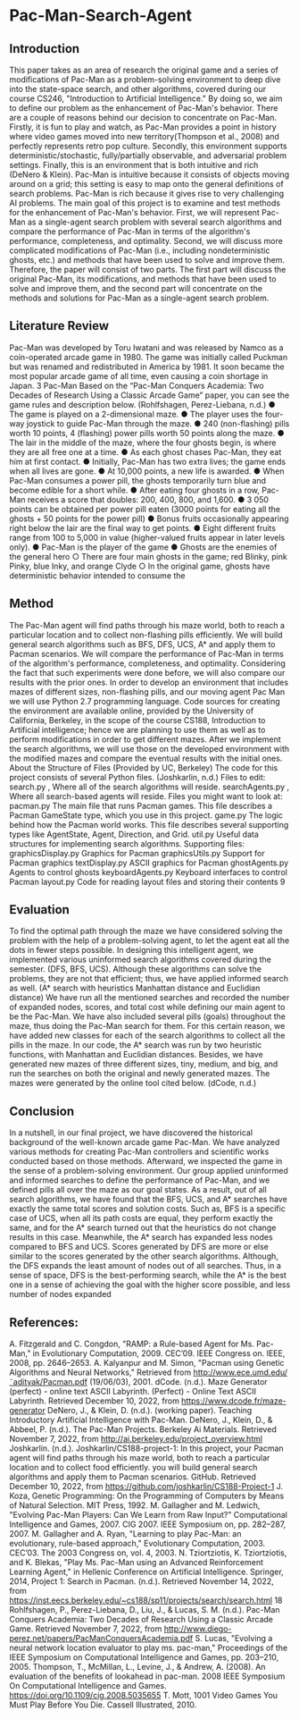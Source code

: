 # Pac-Man-Search-Agent

## Introduction
This paper takes as an area of research the original game and a series of modifications of
Pac-Man as a problem-solving environment to deep dive into the state-space search, and other
algorithms, covered during our course CS246, "Introduction to Artificial Intelligence." By doing
so, we aim to define our problem as the enhancement of Pac-Man's behavior.
There are a couple of reasons behind our decision to concentrate on Pac-Man. Firstly, it is fun to
play and watch, as Pac-Man provides a point in history where video games moved into new
territory(Thompson et al., 2008) and perfectly represents retro pop culture. Secondly, this
environment supports deterministic/stochastic, fully/partially observable, and adversarial
problem settings. Finally, this is an environment that is both intuitive and rich (DeNero & Klein).
Pac-Man is intuitive because it consists of objects moving around on a grid; this setting is easy to
map onto the general definitions of search problems. Pac-Man is rich because it gives rise to very
challenging AI problems.
The main goal of this project is to examine and test methods for the enhancement of Pac-Man's
behavior. First, we will represent Pac-Man as a single-agent search problem with several search
algorithms and compare the performance of Pac-Man in terms of the algorithm's performance,
completeness, and optimality. Second, we will discuss more complicated modifications of
Pac-Man (i.e., including nondeterministic ghosts, etc.) and methods that have been used to solve
and improve them. Therefore, the paper will consist of two parts. The first part will discuss the
original Pac-Man, its modifications, and methods that have been used to solve and improve
them, and the second part will concentrate on the methods and solutions for Pac-Man as a
single-agent search problem.
## Literature Review
Pac-Man was developed by Toru Iwatani and was released by Namco as a coin-operated arcade
game in 1980. The game was initially called Puckman but was renamed and redistributed in
America by 1981. It soon became the most popular arcade game of all time, even causing a coin
shortage in Japan.
3
Pac-Man
Based on the “Pac-Man Conquers Academia: Two Decades of Research Using a Classic Arcade
Game” paper, you can see the game rules and description below. (Rohlfshagen, Perez-Liebana,
n.d.)
● The game is played on a 2-dimensional maze.
● The player uses the four-way joystick to guide Pac-Man through the maze.
● 240 (non-flashing) pills worth 10 points, 4 (flashing) power pills worth 50 points along
the maze.
● The lair in the middle of the maze, where the four ghosts begin, is where they are all free
one at a time.
● As each ghost chases Pac-Man, they eat him at first contact.
● Initially, Pac-Man has two extra lives; the game ends when all lives are gone.
● At 10,000 points, a new life is awarded.
● When Pac-Man consumes a power pill, the ghosts temporarily turn blue and become
edible for a short while.
● After eating four ghosts in a row, Pac-Man receives a score that doubles: 200, 400, 800,
and 1,600.
● 3 050 points can be obtained per power pill eaten (3000 points for eating all the ghosts +
50 points for the power pill)
● Bonus fruits occasionally appearing right below the lair are the final way to get points.
● Eight different fruits range from 100 to 5,000 in value (higher-valued fruits appear in
later levels only).
● Pac-Man is the player of the game
● Ghosts are the enemies of the general hero
○ There are four main ghosts in the game; red Blinky, pink Pinky, blue Inky, and
orange Clyde
○ In the original game, ghosts have deterministic behavior intended to consume the

## Method
The Pac-Man agent will find paths through his maze world, both to reach a particular location
and to collect non-flashing pills efficiently. We will build general search algorithms such as BFS,
DFS, UCS, A* and apply them to Pacman scenarios. We will compare the performance of
Pac-Man in terms of the algorithm's performance, completeness, and optimality.
Considering the fact that such experiments were done before, we will also compare our results
with the prior ones.
In order to develop an environment that includes mazes of different sizes, non-flashing pills, and
our moving agent Pac Man we will use Python 2.7 programming language. Code sources for
creating the environment are available online, provided by the University of California,
Berkeley, in the scope of the course CS188, Introduction to Artificial intelligence; hence we are
planning to use them as well as to perform modifications in order to get different mazes. After
we implement the search algorithms, we will use those on the developed environment with the
modified mazes and compare the eventual results with the initial ones.
About the Structure of Files (Provided by UC, Berkeley)
The code for this project consists of several Python files. (Joshkarlin, n.d.)
Files to edit:
search.py , Where all of the search algorithms will reside.
searchAgents.py , Where all search-based agents will reside.
Files you might want to look at:
pacman.py The main file that runs Pacman games. This file describes a Pacman GameState
type, which you use in this project.
game.py The logic behind how the Pacman world works. This file describes several
supporting types like AgentState, Agent, Direction, and Grid.
util.py Useful data structures for implementing search algorithms.
Supporting files:
graphicsDisplay.py Graphics for Pacman
graphicsUtils.py Support for Pacman graphics
textDisplay.py ASCII graphics for Pacman
ghostAgents.py Agents to control ghosts
keyboardAgents.py Keyboard interfaces to control Pacman
layout.py Code for reading layout files and storing their contents
9
## Evaluation
To find the optimal path through the maze we have considered solving the problem with the help
of a problem-solving agent, to let the agent eat all the dots in fewer steps possible. In designing
this intelligent agent, we implemented various uninformed search algorithms covered during the
semester. (DFS, BFS, UCS). Although these algorithms can solve the problems, they are not that
efficient; thus, we have applied informed search as well. (A* search with heuristics Manhattan
distance and Euclidian distance)
We have run all the mentioned searches and recorded the number of expanded nodes, scores, and
total cost while defining our main agent to be the Pac-Man. We have also included several pills
(goals) throughout the maze, thus doing the Pac-Man search for them. For this certain reason, we
have added new classes for each of the search algorithms to collect all the pills in the maze. In
our code, the A* search was run by two heuristic functions, with Manhattan and Euclidian
distances. Besides, we have generated new mazes of three different sizes, tiny, medium, and big,
and run the searches on both the original and newly generated mazes. The mazes were generated
by the online tool cited below. (dCode, n.d.)

## Conclusion
In a nutshell, in our final project, we have discovered the historical background of the
well-known arcade game Pac-Man. We have analyzed various methods for creating Pac-Man
controllers and scientific works conducted based on those methods. Afterward, we inspected the
game in the sense of a problem-solving environment. Our group applied uninformed and
informed searches to define the performance of Pac-Man, and we defined pills all over the maze
as our goal states. As a result, out of all search algorithms, we have found that the BFS, UCS,
and A* searches have exactly the same total scores and solution costs. Such as, BFS is a specific
case of UCS, when all its path costs are equal, they perform exactly the same, and for the A*
search turned out that the heuristics do not change results in this case. Meanwhile, the A* search
has expanded less nodes compared to BFS and UCS. Scores generated by DFS are more or else
similar to the scores generated by the other search algorithms. Although, the DFS expands the
least amount of nodes out of all searches. Thus, in a sense of space, DFS is the best-performing
search, while the A* is the best one in a sense of achieving the goal with the higher score
possible, and less number of nodes expanded


## References:

A. Fitzgerald and C. Congdon, "RAMP: a Rule-based Agent for Ms. Pac-Man," in Evolutionary
Computation, 2009. CEC’09. IEEE Congress on. IEEE, 2008, pp. 2646–2653.
A. Kalyanpur and M. Simon, "Pacman using Genetic Algorithms and Neural Networks,"
Retrieved from http://www.ece.umd.edu/˜adityak/Pacman.pdf (19/06/03), 2001.
dCode. (n.d.). Maze Generator (perfect) - online text ASCII Labyrinth. (Perfect) - Online Text
ASCII Labyrinth. Retrieved December 10, 2022, from https://www.dcode.fr/maze-generator
DeNero, J., & Klein, D. (n.d.). (working paper). Teaching Introductory Artificial Intelligence
with Pac-Man.
DeNero, J., Klein, D., & Abbeel, P. (n.d.). The Pac-Man Projects. Berkeley Ai Materials.
Retrieved November 7, 2022, from http://ai.berkeley.edu/project_overview.html
Joshkarlin. (n.d.). Joshkarlin/CS188-project-1: In this project, your Pacman agent will find paths
through his maze world, both to reach a particular location and to collect food efficiently. you
will build general search algorithms and apply them to Pacman scenarios. GitHub. Retrieved
December 10, 2022, from https://github.com/joshkarlin/CS188-Project-1
J. Koza, Genetic Programming: On the Programming of Computers by Means of Natural
Selection. MIT Press, 1992.
M. Gallagher and M. Ledwich, "Evolving Pac-Man Players: Can We Learn from Raw Input?"
Computational Intelligence and Games, 2007. CIG 2007. IEEE Symposium on, pp. 282–287,
2007.
M. Gallagher and A. Ryan, "Learning to play Pac-Man: an evolutionary, rule-based approach,"
Evolutionary Computation, 2003. CEC’03. The 2003 Congress on, vol. 4, 2003.
N. Tziortziotis, K. Tziortziotis, and K. Blekas, "Play Ms. Pac-Man using an Advanced
Reinforcement Learning Agent," in Hellenic Conference on Artificial Intelligence. Springer,
2014,
Project 1: Search in Pacman. (n.d.). Retrieved November 14, 2022, from
https://inst.eecs.berkeley.edu/~cs188/sp11/projects/search/search.html
18
Rohlfshagen, P., Perez-Liebana, D., Liu, J., & Lucas, S. M. (n.d.). Pac-Man Conquers Academia:
Two Decades of Research Using a Classic Arcade Game. Retrieved November 7, 2022, from
http://www.diego-perez.net/papers/PacManConquersAcademia.pdf
S. Lucas, "Evolving a neural network location evaluator to play ms. pac-man," Proceedings of
the IEEE Symposium on Computational Intelligence and Games, pp. 203–210, 2005.
Thompson, T., McMillan, L., Levine, J., & Andrew, A. (2008). An evaluation of the benefits of
lookahead in pac-man. 2008 IEEE Symposium On Computational Intelligence and Games.
https://doi.org/10.1109/cig.2008.5035655
T. Mott, 1001 Video Games You Must Play Before You Die. Cassell Illustrated, 2010.
